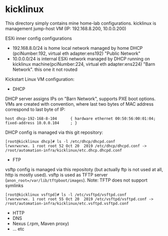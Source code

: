 # kicklinux
This directory simply contains mine home-lab configurations.
kicklinux is management jump-host VM (IP: 192.168.8.200, 10.0.0.200)

ESXi inner config configurations

 - 192.168.8.0/24 is home local network managed by home DHCP (pciNumber:192, virtual eth adapter:ens192) "Public Network"
 - 10.0.0.0/24 is internal ESXi network managed by DHCP running on kicklinux machine(pciNumber:224, virtual eth adapter:ens224) "Barn Network". this one it not routed

Kickstart Linux VM configuration:
 - DHCP
 
 DHCP server assigns IPs on "Barn Network", supports PXE boot options. 
 VMs are created with convention, where last two bytes of MAC address correspond to last byte of IP:
 
 `host dhcp-192-168-8-104      { hardware ethernet 00:50:56:00:01:04; fixed-address 10.0.0.104     ; }`

 DHCP config is managed via this git repository:
 
    [root@kicklinux dhcp]# ls -l /etc/dhcp/dhcpd.conf
    lrwxrwxrwx. 1 root root 52 Oct 20  2019 /etc/dhcp/dhcpd.conf -> /root/automation-infra/kicklinux/etc.dhcp.dhcpd.conf

 - FTP
 
 vsftp config is managed via this repositoty (but actually ftp is not used at all, http is mostly used).
 vsftp is used as TFTP server (`anon_root=/var/lib/tftpboot/images`).
 Note: TFTP does not support symlinks
 
    [root@kicklinux vsftpd]# ls -l /etc/vsftpd/vsftpd.conf
    lrwxrwxrwx. 1 root root 55 Oct 20  2019 /etc/vsftpd/vsftpd.conf -> /root/automation-infra/kicklinux/etc.vsftpd.vsftpd.conf
 
 - HTTP
 - DNS
 - Nexus (.rpm, Maven proxy)
 - ... etc
 
